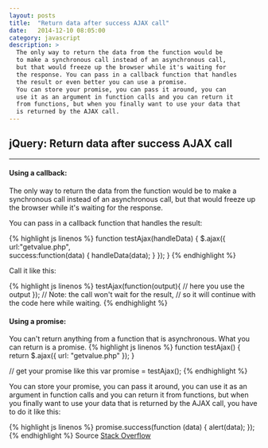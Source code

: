 ```yaml
---
layout: posts
title:  "Return data after success AJAX call"
date:   2014-12-10 08:05:00
category: javascript
description: >
  The only way to return the data from the function would be 
  to make a synchronous call instead of an asynchronous call, 
  but that would freeze up the browser while it's waiting for 
  the response. You can pass in a callback function that handles 
  the result or even better you can use a promise.
  You can store your promise, you can pass it around, you can 
  use it as an argument in function calls and you can return it 
  from functions, but when you finally want to use your data that 
  is returned by the AJAX call.
---
```


jQuery: Return data after success AJAX call
-------------------------------------------
---
#### Using a callback:

The only way to return the data from the function would be to make a synchronous call instead of an asynchronous call, but that would freeze up the browser while it's waiting for the response.

You can pass in a callback function that handles the result:

{% highlight js linenos %} 
function testAjax(handleData) {
  $.ajax({
    url:"getvalue.php",  
    success:function(data) {
      handleData(data); 
    }
  });
}
{% endhighlight %}

Call it like this:

{% highlight js linenos %} 
testAjax(function(output){
  // here you use the output
});
// Note: the call won't wait for the result,
// so it will continue with the code here while waiting.
{% endhighlight %}

#### Using a promise:

You can't return anything from a function that is asynchronous. What you can return is a promise.
{% highlight js linenos %} 
function testAjax() {
  return $.ajax({
      url: "getvalue.php"
  });
}

// get your promise like this
var promise = testAjax();
{% endhighlight %}

You can store your promise, you can pass it around, you can use it as an argument in function calls and you can return it from functions, but when you finally want to use your data that is returned by the AJAX call, you have to do it like this:

{% highlight js linenos %} 
promise.success(function (data) {
  alert(data);
});
{% endhighlight %}
Source [Stack Overflow](http://stackoverflow.com/questions/5316697/jquery-return-data-after-ajax-call-success)
